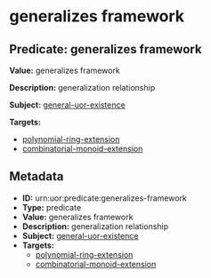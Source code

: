 # generalizes framework

## Predicate: generalizes framework

**Value:** generalizes framework

**Description:** generalization relationship

**Subject:** [general-uor-existence](../Concepts/general-uor-existence.md)

**Targets:**

- [polynomial-ring-extension](../Concepts/polynomial-ring-extension.md)
- [combinatorial-monoid-extension](../Concepts/combinatorial-monoid-extension.md)

## Metadata

- **ID:** urn:uor:predicate:generalizes-framework
- **Type:** predicate
- **Value:** generalizes framework
- **Description:** generalization relationship
- **Subject:** [general-uor-existence](../Concepts/general-uor-existence.md)
- **Targets:**
  - [polynomial-ring-extension](../Concepts/polynomial-ring-extension.md)
  - [combinatorial-monoid-extension](../Concepts/combinatorial-monoid-extension.md)
